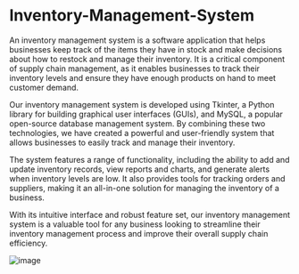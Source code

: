 # Inventory-Management-System
An inventory management system is a software application that helps businesses keep track of the items they have in stock and make decisions about how to restock and manage their inventory. It is a critical component of supply chain management, as it enables businesses to track their inventory levels and ensure they have enough products on hand to meet customer demand.

Our inventory management system is developed using Tkinter, a Python library for building graphical user interfaces (GUIs), and MySQL, a popular open-source database management system. By combining these two technologies, we have created a powerful and user-friendly system that allows businesses to easily track and manage their inventory.

The system features a range of functionality, including the ability to add and update inventory records, view reports and charts, and generate alerts when inventory levels are low. It also provides tools for tracking orders and suppliers, making it an all-in-one solution for managing the inventory of a business.

With its intuitive interface and robust feature set, our inventory management system is a valuable tool for any business looking to streamline their inventory management process and improve their overall supply chain efficiency.

![image](https://user-images.githubusercontent.com/85128700/223730295-30027f7d-46a6-4654-a7fb-e49cd08e1d75.png)
